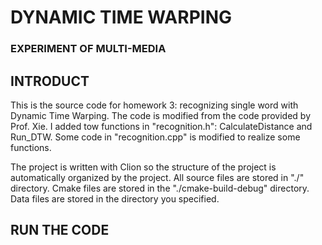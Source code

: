 # DYNAMIC TIME WARPING

### EXPERIMENT OF MULTI-MEDIA

## INTRODUCT

This is the source code for homework 3: recognizing single word with 
Dynamic Time Warping. The code is modified from the code provided by 
Prof. Xie. I added tow functions in "recognition.h": CalculateDistance 
and Run_DTW. Some code in "recognition.cpp" is modified to realize some 
functions. 

The project is written with Clion so the structure of the project is 
automatically organized by the project. All source files are stored in 
"./" directory. Cmake files are stored in the "./cmake-build-debug" 
directory. Data files are stored in the directory you specified.

## RUN THE CODE

